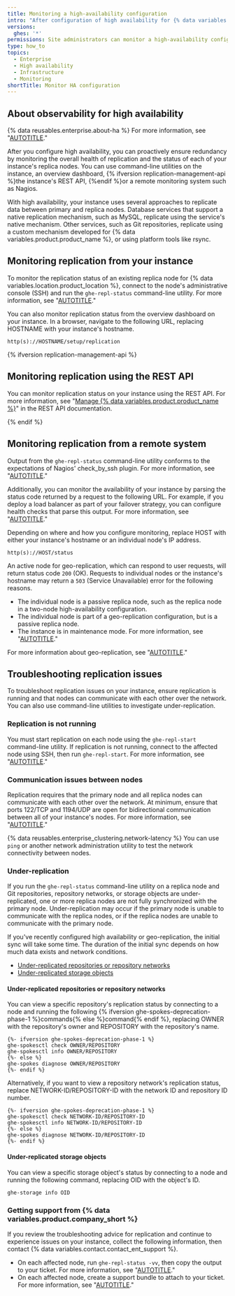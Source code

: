```yaml
---
title: Monitoring a high-availability configuration
intro: "After configuration of high availability for {% data variables.location.product_location %}, you can monitor the status of data replication among to your instance's replica nodes."
versions:
  ghes: '*'
permissions: Site administrators can monitor a high-availability configuration for a {% data variables.product.product_name %} instance.
type: how_to
topics:
  - Enterprise
  - High availability
  - Infrastructure
  - Monitoring
shortTitle: Monitor HA configuration
---
```


## About observability for high availability

{% data reusables.enterprise.about-ha %} For more information, see "[AUTOTITLE](/admin/enterprise-management/configuring-high-availability/about-high-availability-configuration)."

After you configure high availability, you can proactively ensure redundancy by monitoring the overall health of replication and the status of each of your instance's replica nodes. You can use command-line utilities on the instance, an overview dashboard, {% ifversion replication-management-api %}the instance's REST API, {%endif %}or a remote monitoring system such as Nagios.

With high availability, your instance uses several approaches to replicate data between primary and replica nodes. Database services that support a native replication mechanism, such as MySQL, replicate using the service's native mechanism. Other services, such as Git repositories, replicate using a custom mechanism developed for {% data variables.product.product_name %}, or using platform tools like rsync.

## Monitoring replication from your instance

To monitor the replication status of an existing replica node for {% data variables.location.product_location %}, connect to the node's administrative console (SSH) and run the `ghe-repl-status` command-line utility. For more information, see "[AUTOTITLE](/admin/configuration/configuring-your-enterprise/command-line-utilities#ghe-repl-status)."

You can also monitor replication status from the overview dashboard on your instance. In a browser, navigate to the following URL, replacing HOSTNAME with your instance's hostname.

`http(s)://HOSTNAME/setup/replication`

{% ifversion replication-management-api %}

## Monitoring replication using the REST API

You can monitor replication status on your instance using the REST API. For more information, see "[Manage {% data variables.product.product_name %}](/rest/enterprise-admin/manage-ghes#list-the-status-of-services-running-on-all-replica-nodes)" in the REST API documentation.

{% endif %}

## Monitoring replication from a remote system

Output from the `ghe-repl-status` command-line utility conforms to the expectations of Nagios' check_by_ssh plugin. For more information, see "[AUTOTITLE](/admin/configuration/configuring-your-enterprise/command-line-utilities#ghe-repl-status)."

Additionally, you can monitor the availability of your instance by parsing the status code returned by a request to the following URL. For example, if you deploy a load balancer as part of your failover strategy, you can configure health checks that parse this output. For more information, see "[AUTOTITLE](/admin/configuration/configuring-network-settings/using-github-enterprise-server-with-a-load-balancer#configuring-health-checks)."

Depending on where and how you configure monitoring, replace HOST with either your instance's hostname or an individual node's IP address.

`http(s)://HOST/status`

An active node for geo-replication, which can respond to user requests, will return status code `200` (OK). Requests to individual nodes or the instance's hostname may return a `503` (Service Unavailable) error for the following reasons.

- The individual node is a passive replica node, such as the replica node in a two-node high-availability configuration.
- The individual node is part of a geo-replication configuration, but is a passive replica node.
- The instance is in maintenance mode. For more information, see "[AUTOTITLE](/admin/configuration/configuring-your-enterprise/enabling-and-scheduling-maintenance-mode)."

For more information about geo-replication, see "[AUTOTITLE](/admin/enterprise-management/configuring-high-availability/about-geo-replication)."

## Troubleshooting replication issues

To troubleshoot replication issues on your instance, ensure replication is running and that nodes can communicate with each other over the network. You can also use command-line utilities to investigate under-replication.

### Replication is not running

You must start replication on each node using the `ghe-repl-start` command-line utility. If replication is not running, connect to the affected node using SSH, then run `ghe-repl-start`. For more information, see "[AUTOTITLE](/admin/configuration/configuring-your-enterprise/command-line-utilities#ghe-repl-start)."

### Communication issues between nodes

Replication requires that the primary node and all replica nodes can communicate with each other over the network. At minimum, ensure that ports 122/TCP and 1194/UDP are open for bidirectional communication between all of your instance's nodes. For more information, see "[AUTOTITLE](/admin/configuration/configuring-network-settings/network-ports#administrative-ports)."

{% data reusables.enterprise_clustering.network-latency %} You can use `ping` or another network administration utility to test the network connectivity between nodes.

### Under-replication

If you run the `ghe-repl-status` command-line utility on a replica node and Git repositories, repository networks, or storage objects are under-replicated, one or more replica nodes are not fully synchronized with the primary node. Under-replication may occur if the primary node is unable to communicate with the replica nodes, or if the replica nodes are unable to communicate with the primary node.

If you've recently configured high availability or geo-replication, the initial sync will take some time. The duration of the initial sync depends on how much data exists and network conditions.

- [Under-replicated repositories or repository networks](#under-replicated-repositories-or-repository-networks)
- [Under-replicated storage objects](#under-replicated-storage-objects)

#### Under-replicated repositories or repository networks

You can view a specific repository's replication status by connecting to a node and running the following {% ifversion ghe-spokes-deprecation-phase-1 %}commands{% else %}command{% endif %}, replacing OWNER with the repository's owner and REPOSITORY with the repository's name.

```
{%- ifversion ghe-spokes-deprecation-phase-1 %}
ghe-spokesctl check OWNER/REPOSITORY
ghe-spokesctl info OWNER/REPOSITORY
{%- else %}
ghe-spokes diagnose OWNER/REPOSITORY
{%- endif %}
```

Alternatively, if you want to view a repository network's replication status, replace NETWORK-ID/REPOSITORY-ID with the network ID and repository ID number.

```
{%- ifversion ghe-spokes-deprecation-phase-1 %}
ghe-spokesctl check NETWORK-ID/REPOSITORY-ID
ghe-spokesctl info NETWORK-ID/REPOSITORY-ID
{%- else %}
ghe-spokes diagnose NETWORK-ID/REPOSITORY-ID
{%- endif %}
```

#### Under-replicated storage objects

You can view a specific storage object's status by connecting to a node and running the following command, replacing OID with the object's ID.

```
ghe-storage info OID
```

### Getting support from {% data variables.product.company_short %}

If you review the troubleshooting advice for replication and continue to experience issues on your instance, collect the following information, then contact {% data variables.contact.contact_ent_support %}.

- On each affected node, run `ghe-repl-status -vv`, then copy the output to your ticket. For more information, see "[AUTOTITLE](/admin/configuration/configuring-your-enterprise/command-line-utilities#ghe-repl-status)."
- On each affected node, create a support bundle to attach to your ticket. For more information, see "[AUTOTITLE](/support/contacting-github-support/providing-data-to-github-support#creating-and-sharing-support-bundles)."
